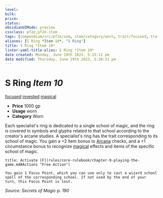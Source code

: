 ```yaml
---
level:
bulk:
price:
status:
obsidianUIMode: preview
cssclass: pf2e,pf2e-item
tags: [compendium/src/pf2e/som, item/category/worn, trait/focused, trait/invested, trait/magical]
aliases: [S Ring *Item 10*, "S Ring"]
title: S Ring *Item 10*
linter-yaml-title-alias: S Ring *Item 10*
date created: Monday, June 19th 2023, 5:15:11 pm
date modified: Thursday, June 29th 2023, 5:30:31 pm
---
```


# S Ring *Item 10*

[focused](rules/traits/focused.md) [invested](rules/traits/invested.md) [magical](rules/traits/magical.md)  

- **Price** 1000 gp
- **Usage** worn
- **Category** Worn

Each specialist's ring is dedicated to a single school of magic, and the ring is covered in symbols and glyphs related to that school according to the creator's arcane studies. A specialist's ring has the trait corresponding to its school of magic. You gain a +2 item bonus to [Arcana](compendium/skills.md#Arcana) checks, and a +1 circumstance bonus to recognize [magical](rules/traits/magical.md) effects and items of the specific school of magic.

```ad-embed-ability
title: Activate [F](rules/core-rulebook/chapter-9-playing-the-game.md#Actions "Free Action")

You gain 1 Focus Point, which you can use only to cast a wizard school spell of the corresponding school. If not used by the end of your turn, this Focus Point is lost.
```

*Source: Secrets of Magic p. 190*

